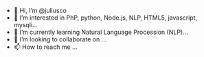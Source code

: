 - 👋 Hi, I’m @juliusco
- 👀 I’m interested in PhP, python, Node.js, NLP, HTML5, javascript, mysqli...
- 🌱 I’m currently learning Natural Language Procession (NLP)...
- 💞️ I’m looking to collaborate on ...
- 📫 How to reach me ...

<!---
juliusco/juliusco is a ✨ special ✨ repository because its `README.md` (this file) appears on your GitHub profile.
You can click the Preview link to take a look at your changes.
--->
